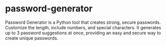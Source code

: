 # password-generator
Password Generator is a Python tool that creates strong, secure passwords. Customize the length, include numbers, and special characters. It generates up to 3 password suggestions at once, providing an easy and secure way to create unique passwords.
